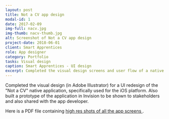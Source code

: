 ```yaml
---
layout: post
title: Not a CV app design
modal-id: 1
date: 2017-02-09
img-full: nacv.jpg
img-thumb: nacv-thumb.jpg
alt: Screenshot of Not a CV app design
project-date: 2018-06-01
client: Smart Apprentices
role: App designer
category: Portfolio
tasks: Visual design
caption: Smart Apprentices - UI design
excerpt: Completed the visual design screens and user flow of a native app version of a Smart Apprentices product.
---
```


Completed the visual design (in Adobe Illustrator) for a UI redesign of the "Not a CV" native application, specifically used for the iOS platform.  Also built a prototype of the application in Invision to be shown to stakeholders and also shared with the app developer. 

Here is a PDF file containing <a href="img/nacv-app-screen-designs.pdf">high res shots of all the app screens </a>.